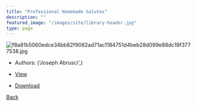 ```yaml
---
title: "Professional Homemade Salutes"
description: ""
featured_image: "/images/site/library-header.jpg"
type: page
---
```


![f8a81b5060edce34bb82f9082ad71ac1184751d4beb28d099e88dc19f3777538.jpg](https://drive.google.com/uc?export=view&id=1O02d-a0jWaZxkS2z-6e-vY2YqdJXyejI)
* Authors: ('Joseph Abrusci',)
* [View](https://drive.google.com/uc?export=view&id=1pbgZHzvrcXTt-ncO1urciZaAX-oH4X7N)

* [Download](https://drive.google.com/uc?export=download&id=1pbgZHzvrcXTt-ncO1urciZaAX-oH4X7N)

[Back](http://localhost:1313/library/ebooks/
)